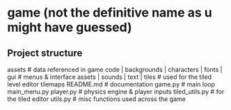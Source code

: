# game (not the definitive name as u might have guessed)

## Project structure
assets # data referenced in game code 
| backgrounds
| characters
| fonts
| gui # menus & interface assets
| sounds
| text
| tiles # used for the tiled level editor
tilemaps
README.md # documentation
game.py # main loop
main_menu.py
player.py # physics engine & player inputs
tiled_utils.py # for the tiled editor
utils.py # misc functions used across the game
